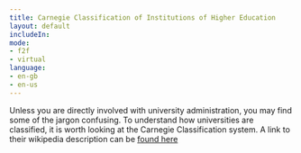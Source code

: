 ```yaml
---
title: Carnegie Classification of Institutions of Higher Education
layout: default
includeIn: 
mode:
- f2f
- virtual
language:
- en-gb
- en-us
---
```

Unless you are directly involved with university administration, you may find some of the jargon confusing. To understand how universities are classified, it is worth looking at the Carnegie Classification system. A link to their wikipedia description can be [found here](https://en.wikipedia.org/wiki/Carnegie_Classification_of_Institutions_of_Higher_Education)